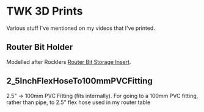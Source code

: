 # TWK 3D Prints
Various stuff I've mentioned on my videos that I've printed.


## Router Bit Holder
Modelled after Rocklers [Router Bit Storage Insert](https://www.rockler.com/rockler-router-bit-storage-inserts-10-pack). 

## 2_5InchFlexHoseTo100mmPVCFitting
2.5" -> 100mm PVC Fitting (fits internally). For going to a 100mm PVC fitting, rather than pipe, to 2.5" flex hose used in my router table
